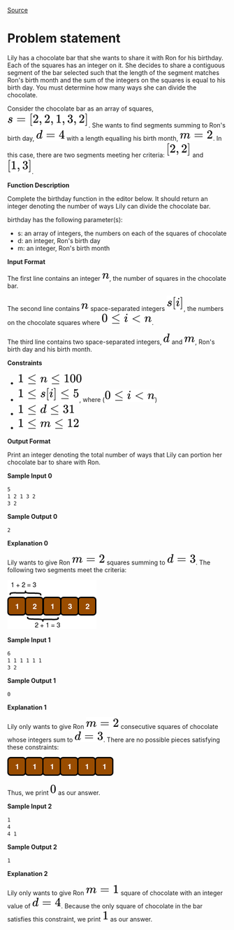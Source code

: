 [Source](https://www.hackerrank.com/challenges/the-birthday-bar)
# Problem statement
Lily has a chocolate bar that she wants to share it with Ron for his birthday.  Each of the squares has an integer on it.  She decides to share a contiguous segment of the bar selected such that the length of the segment matches Ron's birth month and the sum of the integers on the squares is equal to his birth day.  You must determine how many ways she can divide the chocolate.

Consider the chocolate bar as an array of squares, ![](./Resources/Element1.svg).  She wants to find segments summing to Ron's birth day, ![](./Resources/Element2.svg) with a length equalling his birth month, ![](./Resources/Element3.svg).  In this case, there are two segments meeting her criteria: ![](./Resources/Element4.svg) and ![](./Resources/Element5.svg).


**Function Description**

Complete the birthday function in the editor below.  It should return an integer denoting the number of ways Lily can divide the chocolate bar.  

birthday has the following parameter(s):  


* s: an array of integers, the numbers on each of the squares of chocolate  
* d: an integer, Ron's birth day  
* m: an integer, Ron's birth month  

**Input Format**

The first line contains an integer ![](./Resources/Element6.svg), the number of squares in the chocolate bar. 


The second line contains ![](./Resources/Element7.svg) space-separated integers ![](./Resources/Element8.svg), the numbers on the chocolate squares where ![](./Resources/Element9.svg). 


The third line contains two space-separated integers, ![](./Resources/Element10.svg) and ![](./Resources/Element11.svg), Ron's birth day and his birth month.


**Constraints**


* ![](./Resources/Element12.svg)  
* ![](./Resources/Element13.svg), where (![](./Resources/Element14.svg))     
* ![](./Resources/Element15.svg)  
* ![](./Resources/Element16.svg)

**Output Format**

Print an integer denoting the total number of ways that Lily can portion her chocolate bar to share with Ron.


**Sample Input 0**

```
5
1 2 1 3 2
3 2
```

**Sample Output 0**

```
2
```

**Explanation 0**

Lily wants to give Ron ![](./Resources/Element17.svg) squares summing to ![](./Resources/Element18.svg).  The following two segments meet the criteria:

![](./Resources/1489060874-a04ddb06cf-choco4.png)


**Sample Input 1**

```
6
1 1 1 1 1 1
3 2
```

**Sample Output 1**

```
0
```

**Explanation 1**

Lily only wants to give Ron ![](./Resources/Element19.svg) consecutive squares of chocolate whose integers sum to ![](./Resources/Element20.svg). There are no possible pieces satisfying these constraints:

![](./Resources/1489060978-e33d905668-choco5.png)

Thus, we print ![](./Resources/Element21.svg) as our answer.


**Sample Input 2**

```
1
4
4 1
```

**Sample Output 2**

```
1
```

**Explanation 2**

Lily only wants to give Ron ![](./Resources/Element22.svg) square of chocolate with an integer value of ![](./Resources/Element23.svg). Because the only square of chocolate in the bar satisfies this constraint, we print ![](./Resources/Element24.svg) as our answer.

